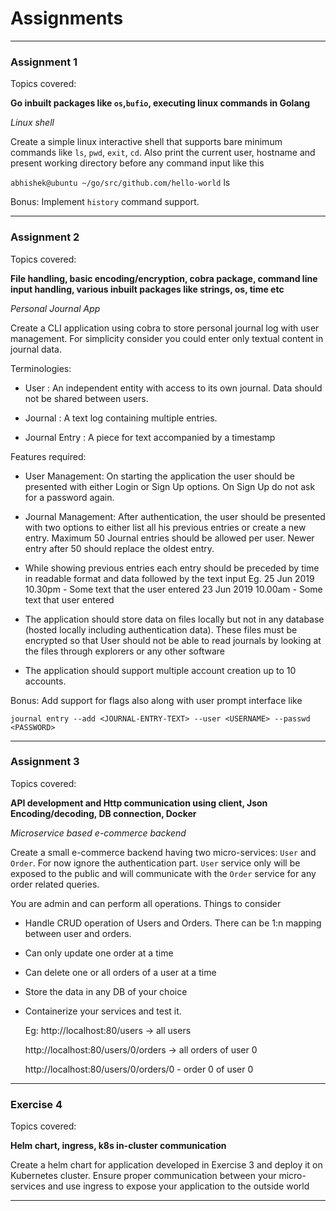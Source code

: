 # Assignments
---

### Assignment 1

Topics covered:

**Go inbuilt packages like `os`,`bufio`, executing linux commands in Golang**

*Linux shell*

Create a simple linux interactive shell that supports bare minimum commands like `ls`, `pwd`, `exit`, `cd`. Also print 
the current user, hostname and present working directory before any command input like this

`abhishek@ubuntu ~/go/src/github.com/hello-world` ls

Bonus: Implement `history` command support.

---

### Assignment 2

Topics covered:

**File handling, basic encoding/encryption, cobra package, command line input handling, various inbuilt packages like 
strings, os, time etc**

*Personal Journal App*

Create a CLI application using cobra to store personal journal log with user management. For simplicity consider you could 
enter only textual content in journal data.

Terminologies:

  - User : An independent entity with access to its own journal. Data should not be shared between users.

  - Journal : A text log containing multiple entries.

  - Journal Entry : A piece for text accompanied by a timestamp

Features required:

   - User Management: On starting the application the user should be presented with either Login or Sign Up options. 
   On Sign Up do not ask for a password again.
   - Journal Management: After authentication, the user should be presented with two options to either list all his previous 
   entries or create a new entry. Maximum 50 Journal entries should be allowed per user. Newer entry after 50 should replace
   the oldest entry.
   - While showing previous entries each entry should be preceded by time in readable format and data followed by the text input
         Eg.
         25 Jun 2019 10.30pm - Some text that the user entered
         23 Jun 2019 10.00am - Some text that user entered

   - The application should store data on files locally but not in any database (hosted locally including authentication data).
     These files must be encrypted so that User should not be able to read journals by looking at the files through explorers or 
     any other software 
   - The application should support multiple account creation up to 10 accounts.

Bonus: Add support for flags also along with user prompt interface like

`journal entry --add <JOURNAL-ENTRY-TEXT> --user <USERNAME> --passwd <PASSWORD>`

---

### Assignment 3

Topics covered:

**API development and Http communication using client, Json Encoding/decoding, DB connection, Docker**

*Microservice based e-commerce backend*

Create a small e-commerce backend having two micro-services: `User` and `Order`. For now ignore the authentication part.
`User` service only will be exposed to the public and will communicate with the `Order` service for any order related queries.

You are admin and can perform all operations. Things to consider
- Handle CRUD operation of Users and Orders. There can be 1:n mapping between user and orders.
- Can only update one order at a time
- Can delete one or all orders of a user at a time
- Store the data in any DB of your choice
- Containerize your services and test it.


    Eg:
    http://localhost:80/users -> all users
   
    http://localhost:80/users/0/orders -> all orders of user 0
   
    http://localhost:80/users/0/orders/0 - order 0 of user 0
---

### Exercise 4

Topics covered:

**Helm chart, ingress, k8s in-cluster communication**

Create a helm chart for application developed in Exercise 3 and deploy it on Kubernetes cluster.
Ensure proper communication between your micro-services and use ingress to expose your application to
the outside world

---



